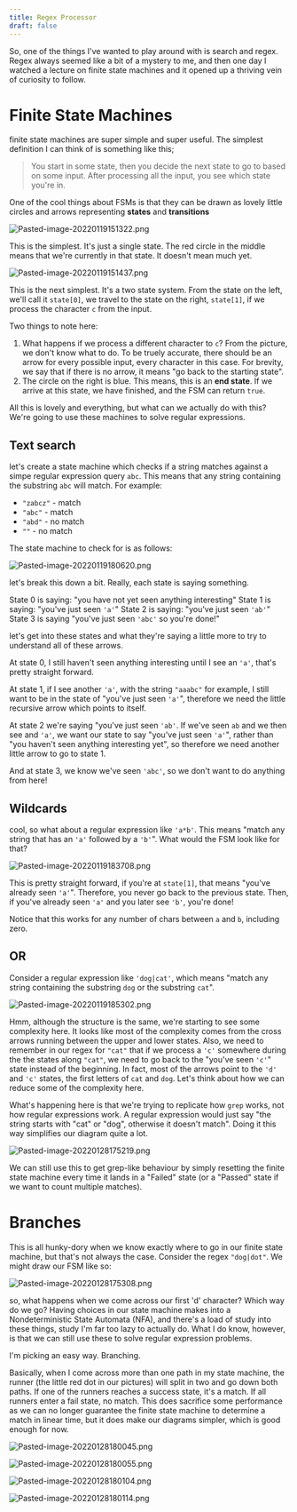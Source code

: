 ```yaml
---
title: Regex Processor
draft: false
---
```

So, one of the things I've wanted to play around with is search and regex. Regex always seemed like a bit of a mystery to me, and then one day I watched a lecture on finite state machines and it opened up a thriving vein of curiosity to follow.

# Finite State Machines
finite state machines are super simple and super useful. The simplest definition I can think of is something like this;

> You start in some state, then you decide the next state to go to based on some input. After processing all the input, you see which state you're in. 

One of the cool things about FSMs is that they can be drawn as lovely little circles and arrows representing **states** and **transitions**

![Pasted-image-20220119151322.png](/img/Pasted-image-20220119151322.png)

This is the simplest. It's just a single state. The red circle in the middle means that we're currently in that state. It doesn't mean much yet.

![Pasted-image-20220119151437.png](/img/Pasted-image-20220119151437.png)

This is the next simplest. It's a two state system. From the state on the left, we'll call it `state[0]`, we travel to the state on the right, `state[1]`, if we process the character `c` from the input.

Two things to note here:
1. What happens if we process a different character to `c`? From the picture, we don't know what to do. To be truely accurate, there should be an arrow for every possible input, every character in this case. For brevity, we say that if there is no arrow, it means "go back to the starting state".
2. The circle on the right is blue. This means, this is an **end state**. If we arrive at this state, we have finished, and the FSM can return `true`.

All this is lovely and everything, but what can we actually do with this? We're going to use these machines to solve regular expressions.

## Text search

let's create a state machine which checks if a string matches against a simpe regular expression query `abc`. This means that any string containing the substring `abc` will match. For example: 
- `"zabcz"` - match
- `"abc"` - match
- `"abd"` - no match
- `""` - no match

The state machine to check for is as follows:

![Pasted-image-20220119180620.png](/img/Pasted-image-20220119180620.png)


let's break this down a bit. Really, each state is saying something.

State 0 is saying: "you have not yet seen anything interesting"
State 1 is saying: "you've just seen `'a'`"
State 2 is saying: "you've just seen `'ab'`"
State 3 is saying "you've just seen `'abc'` so you're done!"

let's get into these states and what they're saying a little more to try to understand all of these arrows.

At state 0, I still haven't seen anything interesting until I see an `'a'`, that's pretty straight forward.

At state 1, if I see another `'a'`, with the string `"aaabc"` for example, I still want to be in the state of "you've just seen `'a'`", therefore we need the little recursive arrow which points to itself.

At state 2 we're saying "you've just seen `'ab'`. If we've seen `ab` and we then see and `'a'`, we want our state to say "you've just seen `'a'`", rather than "you haven't seen anything interesting yet", so therefore we need another little arrow to go to state 1.

And at state 3, we know we've seen `'abc'`, so we don't want to do anything from here!


## Wildcards

cool, so what about a regular expression like `'a*b'`. This means "match any string that has an `'a'` followed by a `'b'`". What would the FSM look like for that?

![Pasted-image-20220119183708.png](/img/Pasted-image-20220119183708.png)

This is pretty straight forward, if you're at `state[1]`, that means "you've already seen `'a'`". Therefore, you never go back to the previous state. Then, if you've already seen `'a'` and you later see `'b'`, you're done!

Notice that this works for any number of chars between `a` and `b`, including zero.

## OR 

Consider a regular expression like `'dog|cat'`, which means "match any string containing the substring `dog` or the substring `cat`".

![Pasted-image-20220119185302.png](/img/Pasted-image-20220119185302.png)

Hmm, although the structure is the same, we're starting to see some complexity here. It looks like most of the complexity comes from the cross arrows running between the upper and lower states. Also, we need to remember in our regex for `"cat"` that if we process a `'c'` somewhere during the the states along `"cat"`, we need to go back to the "you've seen `'c'`" state instead of the beginning. In fact, most of the arrows point to the `'d'` and `'c'` states, the first letters of `cat` and `dog`. Let's think about how we can reduce some of the complexity here.

What's happening here is that we're trying to replicate how `grep` works, not how regular expressions work. A regular expression would just say "the string starts with "cat" or "dog", otherwise it doesn't match". Doing it this way simplifies our diagram quite a lot.

![Pasted-image-20220128175219.png](/img/Pasted-image-20220128175219.png)

We can still use this to get grep-like behaviour by simply resetting the finite state machine every time it lands in a "Failed" state (or a "Passed" state if we want to count multiple matches).

# Branches

This is all hunky-dory when we know exactly where to go in our finite state machine, but that's not always the case. Consider the regex `"dog|dot"`. We might draw our FSM like so:

![Pasted-image-20220128175308.png](/img/Pasted-image-20220128175308.png)

so, what happens when we come across our first 'd' character? Which way do we go? Having choices in our state machine makes into a Nondeterministic State Automata (NFA), and there's a load of study into these things, study I'm far too lazy to actually do. What I do know, however, is that we can still use these to solve regular expression problems.

I'm picking an easy way. Branching.

Basically, when I come across more than one path in my state machine, the runner (the little red dot in our pictures) will split in two and go down both paths. If one of the runners reaches a success state, it's a match. If all runners enter a fail state, no match. This does sacrifice some performance as we can no longer guarantee the finite state machine to determine a match in linear time, but it does make our diagrams simpler, which is good enough for now.

![Pasted-image-20220128180045.png](/img/Pasted-image-20220128180045.png)

![Pasted-image-20220128180055.png](/img/Pasted-image-20220128180055.png)

![Pasted-image-20220128180104.png](/img/Pasted-image-20220128180104.png)

![Pasted-image-20220128180114.png](/img/Pasted-image-20220128180114.png)